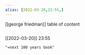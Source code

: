 ```yaml
---
alias: [2022-03-20,23:55,]
---
```

[[george friedman]]
table of content
```toc
```

[[2022-03-20]] 23:55

```query
"=next 100 years book"
```